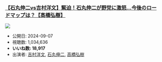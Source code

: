 ### [【石丸伸二vs吉村洋文】緊迫！石丸伸二が野党に激怒…今後のロードマップは？【高橋弘樹】](https://www.youtube.com/watch?v=Lb9U4acxhs4)
[![](https://img.youtube.com/vi/Lb9U4acxhs4/sddefault.jpg)](https://www.youtube.com/watch?v=Lb9U4acxhs4)
-   公開日: 2024-09-07
-   視聴数: 1,034,636
-   **いいね数: 18,917**
-   出演者: [吉村洋文](/rehacq_fan/people/吉村洋文 "wikilink"), [石丸伸二](/rehacq_fan/people/石丸伸二 "wikilink"), [高橋弘樹](/rehacq_fan/people/高橋弘樹 "wikilink")
